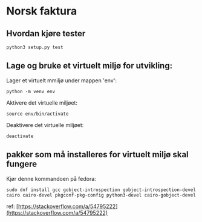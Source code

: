 # Norsk faktura

## Hvordan kjøre tester

    python3 setup.py test

## Lage og bruke et virtuelt miljø for utvikling:
Lager et virtuelt mmiljø under mappen 'env':

    python -m venv env

Aktivere det virtuelle miljøet:

    source env/bin/activate

Deaktivere det virtuelle miljøet:

    deactivate


## pakker som må installeres for virtuelt miljø skal fungere

Kjør denne kommandoen på fedora:

    sudo dnf install gcc gobject-introspection gobject-introspection-devel cairo cairo-devel pkgconf-pkg-config python3-devel cairo-gobject-devel

ref: [https://stackoverflow.com/a/54795222](https://stackoverflow.com/a/54795222)